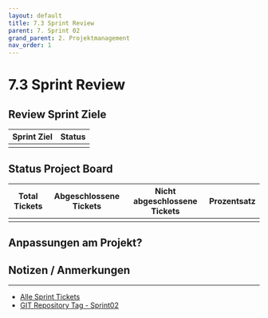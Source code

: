 ```yaml
---
layout: default
title: 7.3 Sprint Review
parent: 7. Sprint 02
grand_parent: 2. Projektmanagement
nav_order: 1
---
```


# 7.3 Sprint Review

## Review Sprint Ziele

| **Sprint Ziel** | **Status** |
| --------------- | ---------- |
|                 |            |

## Status Project Board

| **Total Tickets** | **Abgeschlossene Tickets** | **Nicht abgeschlossene Tickets** | **Prozentsatz** |
| :---------------: | -------------------------- | -------------------------------- | --------------- |
|                   |                            |                                  |                 |

## Anpassungen am Projekt?

## Notizen / Anmerkungen

---

- [Alle Sprint Tickets](https://github.com/orgs/Cloud-native-engineering/projects/3/views/1?filterQuery=sprint%3A%22Sprint+2%22)
- [GIT Repository Tag - Sprint02](https://github.com/Cloud-native-engineering/sem01_aws/releases/tag/sprint-02)
